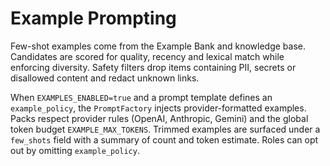 # Example Prompting

Few-shot examples come from the Example Bank and knowledge base. Candidates are scored for quality, recency and lexical match while enforcing diversity. Safety filters drop items containing PII, secrets or disallowed content and redact unknown links.

When `EXAMPLES_ENABLED=true` and a prompt template defines an `example_policy`, the `PromptFactory` injects provider-formatted examples. Packs respect provider rules (OpenAI, Anthropic, Gemini) and the global token budget `EXAMPLE_MAX_TOKENS`. Trimmed examples are surfaced under a `few_shots` field with a summary of count and token estimate. Roles can opt out by omitting `example_policy`.
